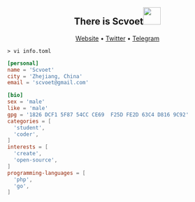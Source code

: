 <h2 align="center">There is Scvoet<img src="https://media.giphy.com/media/VgCDAzcKvsR6OM0uWg/giphy.gif" width="40"></h2>
<p align="center">
  <a href="https://scvoet.me">Website</a> •
  <a href="https://twitter.com/scvoet">Twitter</a> •
  <a href="https://t.me/scvoet">Telegram</a>
</p>

```vim
> vi info.toml
```

```toml
[personal]
name = 'Scvoet'
city = 'Zhejiang, China'
email = 'scvoet@gmail.com'

[bio]
sex = 'male'
like = 'male'
gpg = '1826 DCF1 5F87 54CC CE69  F25D FE2D 63C4 D816 9C92'
categories = [
  'student',
  'coder',
]
interests = [
  'create',
  'open-source',
]
programming-languages = [
  'php',
  'go',
]
```

